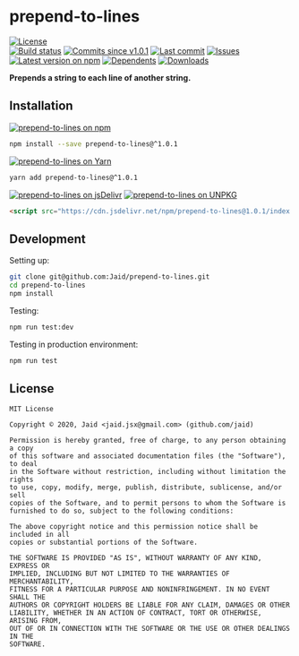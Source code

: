 # prepend-to-lines


<a href="https://raw.githubusercontent.com/Jaid/prepend-to-lines/master/license.txt"><img src="https://img.shields.io/github/license/Jaid/prepend-to-lines?style=flat-square" alt="License"/></a>  
<a href="https://actions-badge.atrox.dev/Jaid/prepend-to-lines/goto"><img src="https://img.shields.io/endpoint.svg?style=flat-square&url=https%3A%2F%2Factions-badge.atrox.dev%2FJaid%2Fprepend-to-lines%2Fbadge" alt="Build status"/></a> <a href="https://github.com/Jaid/prepend-to-lines/commits"><img src="https://img.shields.io/github/commits-since/Jaid/prepend-to-lines/v1.0.1?style=flat-square&logo=github" alt="Commits since v1.0.1"/></a> <a href="https://github.com/Jaid/prepend-to-lines/commits"><img src="https://img.shields.io/github/last-commit/Jaid/prepend-to-lines?style=flat-square&logo=github" alt="Last commit"/></a> <a href="https://github.com/Jaid/prepend-to-lines/issues"><img src="https://img.shields.io/github/issues/Jaid/prepend-to-lines?style=flat-square&logo=github" alt="Issues"/></a>  
<a href="https://npmjs.com/package/prepend-to-lines"><img src="https://img.shields.io/npm/v/prepend-to-lines?style=flat-square&logo=npm&label=latest%20version" alt="Latest version on npm"/></a> <a href="https://github.com/Jaid/prepend-to-lines/network/dependents"><img src="https://img.shields.io/librariesio/dependents/npm/prepend-to-lines?style=flat-square&logo=npm" alt="Dependents"/></a> <a href="https://npmjs.com/package/prepend-to-lines"><img src="https://img.shields.io/npm/dm/prepend-to-lines?style=flat-square&logo=npm" alt="Downloads"/></a>

**Prepends a string to each line of another string.**















## Installation
<a href="https://npmjs.com/package/prepend-to-lines"><img src="https://img.shields.io/badge/npm-prepend--to--lines-C23039?style=flat-square&logo=npm" alt="prepend-to-lines on npm"/></a>
```bash
npm install --save prepend-to-lines@^1.0.1
```
<a href="https://yarnpkg.com/package/prepend-to-lines"><img src="https://img.shields.io/badge/Yarn-prepend--to--lines-2F8CB7?style=flat-square&logo=yarn&logoColor=white" alt="prepend-to-lines on Yarn"/></a>
```bash
yarn add prepend-to-lines@^1.0.1
```
<a href="https://jsdelivr.com/package/npm/prepend-to-lines/"><img src="https://img.shields.io/badge/jsDelivr-prepend--to--lines-orange?style=flat-square&logo=html5&logoColor=white" alt="prepend-to-lines on jsDelivr"/></a> <a href="https://unpkg.com/browse/prepend-to-lines/"><img src="https://img.shields.io/badge/UNPKG-prepend--to--lines-orange?style=flat-square&logo=html5&logoColor=white" alt="prepend-to-lines on UNPKG"/></a>
```html
<script src="https://cdn.jsdelivr.net/npm/prepend-to-lines@1.0.1/index.js"/>
```








## Development



Setting up:
```bash
git clone git@github.com:Jaid/prepend-to-lines.git
cd prepend-to-lines
npm install
```
Testing:
```bash
npm run test:dev
```
Testing in production environment:
```bash
npm run test
```


## License
```text
MIT License

Copyright © 2020, Jaid <jaid.jsx@gmail.com> (github.com/jaid)

Permission is hereby granted, free of charge, to any person obtaining a copy
of this software and associated documentation files (the "Software"), to deal
in the Software without restriction, including without limitation the rights
to use, copy, modify, merge, publish, distribute, sublicense, and/or sell
copies of the Software, and to permit persons to whom the Software is
furnished to do so, subject to the following conditions:

The above copyright notice and this permission notice shall be included in all
copies or substantial portions of the Software.

THE SOFTWARE IS PROVIDED "AS IS", WITHOUT WARRANTY OF ANY KIND, EXPRESS OR
IMPLIED, INCLUDING BUT NOT LIMITED TO THE WARRANTIES OF MERCHANTABILITY,
FITNESS FOR A PARTICULAR PURPOSE AND NONINFRINGEMENT. IN NO EVENT SHALL THE
AUTHORS OR COPYRIGHT HOLDERS BE LIABLE FOR ANY CLAIM, DAMAGES OR OTHER
LIABILITY, WHETHER IN AN ACTION OF CONTRACT, TORT OR OTHERWISE, ARISING FROM,
OUT OF OR IN CONNECTION WITH THE SOFTWARE OR THE USE OR OTHER DEALINGS IN THE
SOFTWARE.
```
